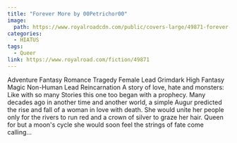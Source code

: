 ```yaml
---
title: "Forever More by 00Petrichor00"
image: 
  path: https://www.royalroadcdn.com/public/covers-large/49871-forever-more.jpg
categories:
  - HIATUS
tags:
  - Queer
link: https://www.royalroad.com/fiction/49871
---
```

Adventure Fantasy Romance Tragedy Female Lead Grimdark High Fantasy Magic Non-Human Lead Reincarnation
A story of love, hate and monsters:
Like with so many Stories this one too began with a prophecy. Many decades ago in another time and another world, a simple Augur predicted the rise and fall of a woman in love with death. She would unite her people only for the rivers to run red and a crown of silver to graze her hair. Queen for but a moon's cycle she would soon feel the strings of fate come calling...